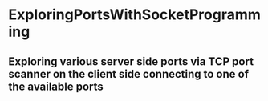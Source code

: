 # ExploringPortsWithSocketProgramming
## Exploring various server side ports via TCP port scanner on the client side connecting to one of the available ports 
